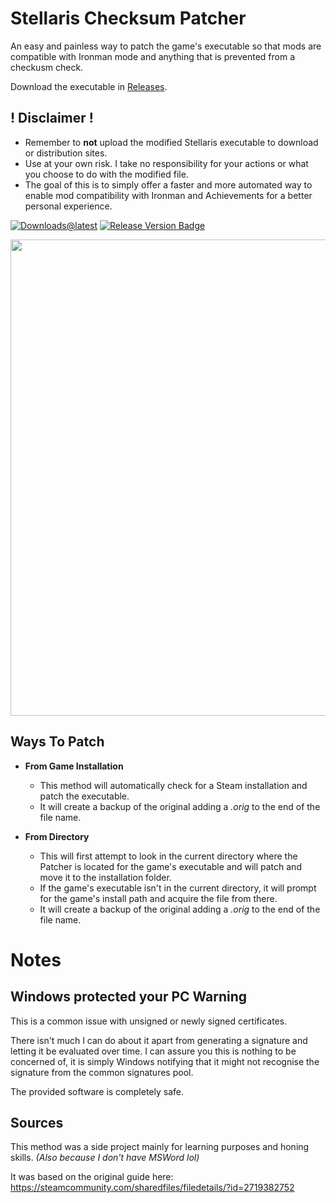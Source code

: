 # Stellaris Checksum Patcher

An easy and painless way to patch the game's executable so that mods are compatible with Ironman mode and anything that is prevented from a checkusm check.

Download the executable in [Releases](https://github.com/r0fld4nc3/stellaris-exe-checksum-patcher/releases).

## ! Disclaimer !
- Remember to **not** upload the modified Stellaris executable to download or distribution sites.
- Use at your own risk. I take no responsibility for your actions or what you choose to do with the modified file.
- The goal of this is to simply offer a faster and more automated way to enable mod compatibility with Ironman and Achievements for a better personal experience.

[![Downloads@latest](https://img.shields.io/github/downloads/r0fld4nc3/stellaris-exe-checksum-patcher/total?style=for-the-badge)](https://github.com/r0fld4nc3/stellaris-exe-checksum-patcher/releases/latest/download/StellarisChecksumPatcher.exe)
[![Release Version Badge](https://img.shields.io/github/v/release/r0fld4nc3/stellaris-exe-checksum-patcher?style=for-the-badge)](https://github.com/r0fld4nc3/stellaris-exe-checksum-patcher/releases)

<p align="center">
<img src="https://github.com/r0fld4nc3/stellaris-exe-checksum-patcher/blob/main/media/stellaris-checksum-patcher-01.png" width="762">
</p>

## Ways To Patch
- **From Game Installation**
  - This method will automatically check for a Steam installation and patch the executable.
  - It will create a backup of the original adding a _.orig_ to the end of the file name.

- **From Directory**
  - This will first attempt to look in the current directory where the Patcher is located for the game's executable and will patch and move it to the installation folder.
  - If the game's executable isn't in the current directory, it will prompt for the game's install path and acquire the file from there.
  - It will create a backup of the original adding a _.orig_ to the end of the file name.

# Notes
## Windows protected your PC Warning
This is a common issue with unsigned or newly signed certificates.
  
There isn't much I can do about it apart from generating a signature and letting it be evaluated over time. I can assure you this is nothing to be concerned of, it is simply Windows notifying that it might not recognise the signature from the common signatures pool.
  
The provided software is completely safe.

## Sources
This method was a side project mainly for learning purposes and honing skills. _(Also because I don't have MSWord lol)_

It was based on the original guide here: https://steamcommunity.com/sharedfiles/filedetails/?id=2719382752
